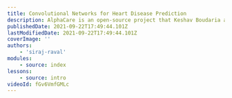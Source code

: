 ```yaml
---
title: Convolutional Networks for Heart Disease Prediction
description: AlphaCare is an open-source project that Keshav Boudaria and I have been working on for the past few weeks, and it's built entirely on top of freely available open-source data, algorithms, and compute. In this first video of the AlphaCare series, I'll explain how we can use it to classify ECG data from patient heartbeats to accurately predict the likelihood of different types of heart disease, mainly Arrhythmia. The goal of AlphaCare is to progressively improve it's capabilities as a community until it's able to be used as a tool to treat and prevent the top 10 major disease globally. Ultimately, we'd like to use it to treat the root cause of all diseases, Aging. AlphaCare is a work in progress, we have a lot of work to do together. I can't wait to learn and grow with all of you, let's make a massive positive impact together!
publishedDate: 2021-09-22T17:49:44.101Z
lastModifiedDate: 2021-09-22T17:49:44.101Z
coverImage: ''
authors:
    - 'siraj-raval'
modules:
    - source: index
lessons:
    - source: intro
videoId: fGv6VmfGMLc
---
```

